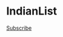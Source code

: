 # IndianList

[Subscribe](https://subscribe.adblockplus.org/?location=https://easylist-downloads.adblockplus.org/indianlist.txt&title=IndianList)